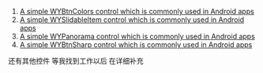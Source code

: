 1.  [A simple WYBtnColors control which is commonly used in Android apps ](https://github.com/androllen/CCUWPToolkit/blob/master/Controls/WYBtnColors.md) 
1.  [A simple WYSlidableItem control which is commonly used in Android apps ](https://github.com/androllen/CCUWPToolkit/blob/master/Controls/WYSlidableItem.md) 
1.  [A simple WYPanorama control which is commonly used in Android apps ](https://github.com/androllen/CCUWPToolkit/blob/master/Controls/WYPanorama.md) 
1.  [A simple WYBtnSharp control which is commonly used in Android apps ](https://github.com/androllen/CCUWPToolkit/blob/master/Controls/WYBtnSharp.md)  

还有其他控件 等我找到工作以后 在详细补充  
